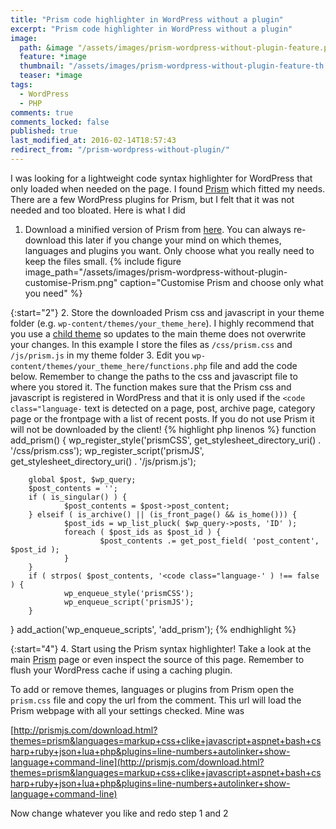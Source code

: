 ```yaml
---
title: "Prism code highlighter in WordPress without a plugin"
excerpt: "Prism code highlighter in WordPress without a plugin"
image:
  path: &image "/assets/images/prism-wordpress-without-plugin-feature.png"
  feature: *image
  thumbnail: "/assets/images/prism-wordpress-without-plugin-feature-th.png"
  teaser: *image
tags:
  - WordPress
  - PHP
comments: true
comments_locked: false
published: true
last_modified_at: 2016-02-14T18:57:43
redirect_from: "/prism-wordpress-without-plugin/"
---
```

I was looking for a lightweight code syntax highlighter for WordPress that only loaded when needed on the page. I found [Prism](http://prismjs.com) which fitted my needs. There are a few WordPress plugins for Prism, but I felt that it was not needed and too bloated. Here is what I did

1. Download a minified version of Prism from [here](http://prismjs.com/download.html). You can always re-download this later if you change your mind on which themes, languages and plugins you want. Only choose what you really need to keep the files small.
{% include figure
  image_path="/assets/images/prism-wordpress-without-plugin-customise-Prism.png"
  caption="Customise Prism and choose only what you need"
%}

{:start="2"}
2. Store the downloaded Prism css and javascript in your theme folder (e.g. `wp-content/themes/your_theme_here`). I highly recommend that you use a [child theme](https://codex.wordpress.org/Child_Themes) so updates to the main theme does not overwrite your changes. In this example I store the files as `/css/prism.css` and `/js/prism.js` in my theme folder
3. Edit you `wp-content/themes/your_theme_here/functions.php` file and add the code below. Remember to change the paths to the css and javascript file to where you stored it. The function makes sure that the Prism css and javascript is registered in WordPress and that it is only used if the `<code class="language-` text is detected on a page, post, archive page, category page or the frontpage with a list of recent posts. If you do not use Prism it will not be downloaded by the client!
{% highlight php linenos %}
function add_prism() {
        wp_register_style('prismCSS', get_stylesheet_directory_uri() . '/css/prism.css');
        wp_register_script('prismJS', get_stylesheet_directory_uri() . '/js/prism.js');

        global $post, $wp_query;
        $post_contents = '';
        if ( is_singular() ) {
                $post_contents = $post->post_content;
        } elseif ( is_archive() || (is_front_page() && is_home())) {
                $post_ids = wp_list_pluck( $wp_query->posts, 'ID' );
                foreach ( $post_ids as $post_id ) {
                        $post_contents .= get_post_field( 'post_content', $post_id );
                }
        }
        if ( strpos( $post_contents, '<code class="language-' ) !== false ) {
                wp_enqueue_style('prismCSS');
                wp_enqueue_script('prismJS');
        }
}
add_action('wp_enqueue_scripts', 'add_prism');
{% endhighlight %}

{:start="4"}
4. Start using the Prism syntax highlighter! Take a look at the main [Prism](http://prismjs.com) page or even inspect the source of this page. Remember to flush your WordPress cache if using a caching plugin.

To add or remove themes, languages or plugins from Prism open the `prism.css` file and copy the url from the comment. This url will load the Prism webpage with all your settings checked. Mine was

[http://prismjs.com/download.html?themes=prism&languages=markup+css+clike+javascript+aspnet+bash+csharp+ruby+json+lua+php&plugins=line-numbers+autolinker+show-language+command-line](http://prismjs.com/download.html?themes=prism&languages=markup+css+clike+javascript+aspnet+bash+csharp+ruby+json+lua+php&plugins=line-numbers+autolinker+show-language+command-line)

Now change whatever you like and redo step 1 and 2
